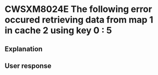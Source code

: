 # CWSXM8024E The following error occured retrieving data from map 1 in cache 2 using key 0 : 5

## Explanation

## User response